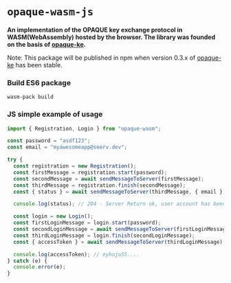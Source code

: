 <h1><code>opaque-wasm-js</code></h1>

<strong>An implementation of the OPAQUE key exchange protocol in WASM(WebAssembly) hosted by the browser. The library was founded on the basis of [opaque-ke](https://github.com/novifinancial/opaque-ke). </strong>

Note: This package will be published in npm when version 0.3.x of [opaque-ke](https://github.com/novifinancial/opaque-ke) has been stable.

### Build ES6 package

```
wasm-pack build
```

### JS simple example of usage

```js
import { Registration, Login } from "opaque-wasm";

const password = "asdf123";
const email = "myawesomeapp@seerv.dev";

try {
  const registration = new Registration();
  const firstMessage = registration.start(password);
  const secondMessage = await sendMessageToServer(firstMessage);
  const thirdMessage = registration.finish(secondMessage);
  const { status } = await sendMessageToServer(thirdMessage, { email });

  console.log(status); // 204 - Server Return ok, user account has been created

  const login = new Login();
  const firstLoginMessage = login.start(password);
  const secondLoginMessage = await sendMessageToServer(firstLoginMessage, email);
  const thirdLoginMessage = login.finish(secondLoginMessage);
  const { accessToken } = await sendMessageToServer(thirdLoginMessage);

  console.log(accessToken); // eyhojo55....
} catch (e) {
  console.error(e);
}
```
